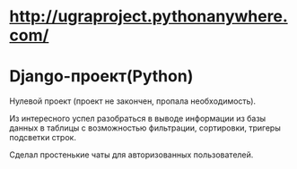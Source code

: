 # http://ugraproject.pythonanywhere.com/
# Django-проект(Python)

Нулевой проект (проект не закончен, пропала необходимость).

Из интересного успел разобраться в выводе информации из базы данных в таблицы с возможностью фильтрации, сортировки, тригеры подсветки строк.

Сделал простенькие чаты для авторизованных пользователей.
